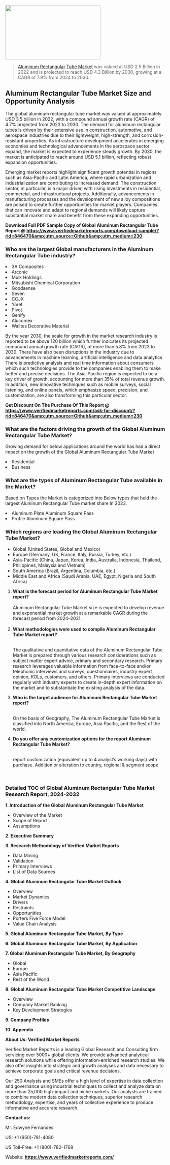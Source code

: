 <img src="https://ffe5etoiles.com/wp-content/uploads/2024/12/MST1-300x171.png" alt="" width="300" height="171" class="alignnone size-medium wp-image-20088" /><blockquote><p><p><a href="https://www.verifiedmarketreports.com/download-sample/?rid=846470&utm_source=Github&utm_medium=230" target="_blank">Aluminum Rectangular Tube Market</a> was valued at USD 2.5 Billion in 2022 and is projected to reach USD 4.3 Billion by 2030, growing at a CAGR of 7.9% from 2024 to 2030.</p></blockquote><p><h2>Aluminum Rectangular Tube Market Size and Opportunity Analysis</h2><p>The global aluminum rectangular tube market was valued at approximately USD 3.5 billion in 2022, with a compound annual growth rate (CAGR) of 4.7% projected from 2023 to 2030. The demand for aluminum rectangular tubes is driven by their extensive use in construction, automotive, and aerospace industries due to their lightweight, high-strength, and corrosion-resistant properties. As infrastructure development accelerates in emerging economies and technological advancements in the aerospace sector expand, the market is expected to experience steady growth. By 2030, the market is anticipated to reach around USD 5.1 billion, reflecting robust expansion opportunities.</p><p>Emerging market reports highlight significant growth potential in regions such as Asia-Pacific and Latin America, where rapid urbanization and industrialization are contributing to increased demand. The construction sector, in particular, is a major driver, with rising investments in residential, commercial, and infrastructural projects. Additionally, advancements in manufacturing processes and the development of new alloy compositions are poised to create further opportunities for market players. Companies that can innovate and adapt to regional demands will likely capture substantial market share and benefit from these expanding opportunities.</p></p><p class=""><strong>Download Full PDF Sample Copy of Global Aluminum Rectangular Tube Report @ <a href="https://www.verifiedmarketreports.com/download-sample/?rid=846470&amp;utm_source=Github&amp;utm_medium=230" target="_blank">https://www.verifiedmarketreports.com/download-sample/?rid=846470&amp;utm_source=Github&amp;utm_medium=230</a></strong></p><h3 id="" class="">Who are the largest Global manufacturers in the Aluminum Rectangular Tube industry?</h3><p><li>3A Composites</li><li> Arconic</li><li> Mulk Holdings</li><li> Mitsubishi Chemical Corporation</li><li> Goodsense</li><li> Seven</li><li> CCJX</li><li> Yaret</li><li> Pivot</li><li> Genify</li><li> Alucomex</li><li> Walltes Decorative Material</li></p><div class=""><div class="" dir="" data-message-author-role="" data-message-id="" data-message-model-slug=""><div class=""><div class=""><div class=""><div class="" dir="" data-message-author-role="" data-message-id="" data-message-model-slug=""><div class=""><div class=""><p>By the year 2030, the scale for growth in the market research industry is reported to be above 120 billion which further indicates its projected compound annual growth rate (CAGR), of more than 5.8% from 2023 to 2030. There have also been disruptions in the industry due to advancements in machine learning, artificial intelligence and data analytics There is predictive analysis and real time information about consumers which such technologies provide to the companies enabling them to make better and precise decisions. The Asia-Pacific region is expected to be a key driver of growth, accounting for more than 35% of total revenue growth. In addition, new innovative techniques such as mobile surveys, social listening, and online panels, which emphasize speed, precision, and customization, are also transforming this particular sector.</p><p><strong>Get Discount On The Purchase Of This Report @&nbsp; <a href="https://www.verifiedmarketreports.com/ask-for-discount/?rid=846470&amp;utm_source=Github&amp;utm_medium=230" target="_blank">https://www.verifiedmarketreports.com/ask-for-discount/?rid=846470&amp;utm_source=Github&amp;utm_medium=230</a></strong></p></div></div></div></div></div></div></div></div><h3 id="" class="">What are the factors driving the growth of the Global Aluminum Rectangular Tube Market?</h3><p id="" class="">Growing demand for below applications around the world has had a direct impact on the growth of the Global Aluminum Rectangular Tube Market</p><p id="" class=""><li>Residential</li><li> Business</li></p><h3 id="" class="">What are the types of Aluminum Rectangular Tube available in the Market?</h3><p id="" class="">Based on Types the Market is categorized into Below types that held the largest Aluminum Rectangular Tube market share In 2023.</p><p id="" class=""><li>Aluminum Plate Aluminum Square Pass</li><li> Profile Aluminum Square Pass</li></p><h3 id="" class="">Which regions are leading the Global Aluminum Rectangular Tube Market?</h3><ul><li>Global (United States, Global and Mexico)</li><li>Europe (Germany, UK, France, Italy, Russia, Turkey, etc.)</li><li>Asia-Pacific (China, Japan, Korea, India, Australia, Indonesia, Thailand, Philippines, Malaysia and Vietnam)</li><li>South America (Brazil, Argentina, Columbia, etc.)</li><li>Middle East and Africa (Saudi Arabia, UAE, Egypt, Nigeria and South Africa)</li></ul><p><ol><li><strong>What is the forecast period for Aluminum Rectangular Tube Market report?<br /></strong><br /><span data-sheets-root="1" data-sheets-value="{&quot;1&quot;:2,&quot;2&quot;:&quot;XXXX size is expected to develop revenue and exponential market growth at a remarkable CAGR during the forecast period from 2024&ndash;2030.&quot;}" data-sheets-userformat="{&quot;2&quot;:12674,&quot;4&quot;:{&quot;1&quot;:2,&quot;2&quot;:16776960},&quot;10&quot;:2,&quot;11&quot;:0,&quot;15&quot;:&quot;Arial&quot;,&quot;16&quot;:12}">Aluminum Rectangular Tube Market size is expected to develop revenue and exponential market growth at a remarkable CAGR during the forecast period from 2024&ndash;2031.</span><br /><br /></li><li><strong>What methodologies were used to compile Aluminum Rectangular Tube Market report?<br /><br /></strong><p>The qualitative and quantitative data of the&nbsp;Aluminum Rectangular Tube Market is prepared through various research considerations such as subject matter expert advice, primary and secondary research. Primary research leverages valuable information from face-to-face and/or telephonic interviews and surveys, questionnaires, industry expert opinion, KOLs, customers, and others. Primary interviews are conducted regularly with industry experts to create in-depth expert information on the market and to substantiate the existing analysis of the data.&nbsp;</p></li><li><strong>Who is the target audience for Aluminum Rectangular Tube Market report?<br /><br /></strong><p>On the basis of Geography, The&nbsp;Aluminum Rectangular Tube Market is classified into North America, Europe, Asia Pacific, and the Rest of the world.</p></li><li><strong>Do you offer any customization options for the report Aluminum Rectangular Tube Market?<br /><br /></strong><p>report customization (equivalent up to 4 analyst&rsquo;s working days) with purchase. Addition or alteration to country, regional &amp; segment scope</p><p>&nbsp;</p></li></ol></p><h3 id="" class="">Detailed TOC of Global Aluminum Rectangular Tube Market Research Report, 2024-2032</h3><p id="" class=""><strong>1. Introduction of the Global Aluminum Rectangular Tube Market</strong></p><ul><li>Overview of the Market</li><li>Scope of Report</li><li>Assumptions</li></ul><p id="" class=""><strong>2. Executive Summary</strong></p><p id="" class=""><strong>3. Research Methodology of&nbsp;Verified Market Reports</strong></p><ul><li>Data Mining</li><li>Validation</li><li>Primary Interviews</li><li>List of Data Sources</li></ul><p id="" class=""><strong>4. Global Aluminum Rectangular Tube Market Outlook</strong></p><ul><li>Overview</li><li>Market Dynamics</li><li>Drivers</li><li>Restraints</li><li>Opportunities</li><li>Porters Five Force Model</li><li>Value Chain Analysis</li></ul><p id="" class=""><strong>5. Global Aluminum Rectangular Tube Market, By&nbsp;Type</strong></p><p id="" class=""><strong>6. Global Aluminum Rectangular Tube Market, By Application</strong></p><p id="" class=""><strong>7. Global Aluminum Rectangular Tube Market, By Geography</strong></p><ul><li>Global</li><li>Europe</li><li>Asia Pacific</li><li>Rest of the World</li></ul><p id="" class=""><strong>8. Global Aluminum Rectangular Tube Market Competitive Landscape</strong></p><ul><li>Overview</li><li>Company Market Ranking</li><li>Key Development Strategies</li></ul><p id="" class=""><strong>9. Company Profiles</strong></p><p id="" class=""><strong>10. Appendix</strong></p><p id="" class=""><strong>About Us: Verified Market Reports</strong></p><p id="" class="">Verified Market Reports is a leading Global Research and Consulting firm servicing over 5000+ global clients. We provide advanced analytical research solutions while offering information-enriched research studies. We also offer insights into strategic and growth analyses and data necessary to achieve corporate goals and critical revenue decisions.</p><p id="" class="">Our 250 Analysts and SMEs offer a high level of expertise in data collection and governance using industrial techniques to collect and analyze data on more than 25,000 high-impact and niche markets. Our analysts are trained to combine modern data collection techniques, superior research methodology, expertise, and years of collective experience to produce informative and accurate research.</p><p id="" class=""><strong>Contact us:</strong></p><p id="" class="">Mr. Edwyne Fernandes</p><p id="" class="">US: +1 (650)-781-4080</p><p id="" class="">US Toll-Free: +1 (800)-782-1768</p><p id="" class="">Website: <a target="" data-test-app-aware-link=""><strong>https://www.verifiedmarketreports.com/</strong></a></p>
